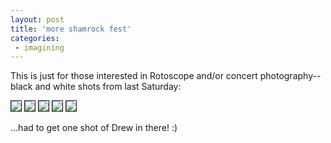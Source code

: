 ```yaml
---
layout: post
title: 'more shamrock fest'
categories:
 - imagining
---
```


This is just for those interested in Rotoscope and/or concert photography--black and white shots from last Saturday:

<img src="http://danielsjourney.com/images/shamrockfest/bw01.jpg" border="1">



<img src="http://danielsjourney.com/images/shamrockfest/bw02.jpg" border="1">



<img src="http://danielsjourney.com/images/shamrockfest/bw03.jpg" border="1">



<img src="http://danielsjourney.com/images/shamrockfest/bw04.jpg" border="1">



<img src="http://danielsjourney.com/images/shamrockfest/color01.jpg" border="1">



...had to get one shot of Drew in there! :)